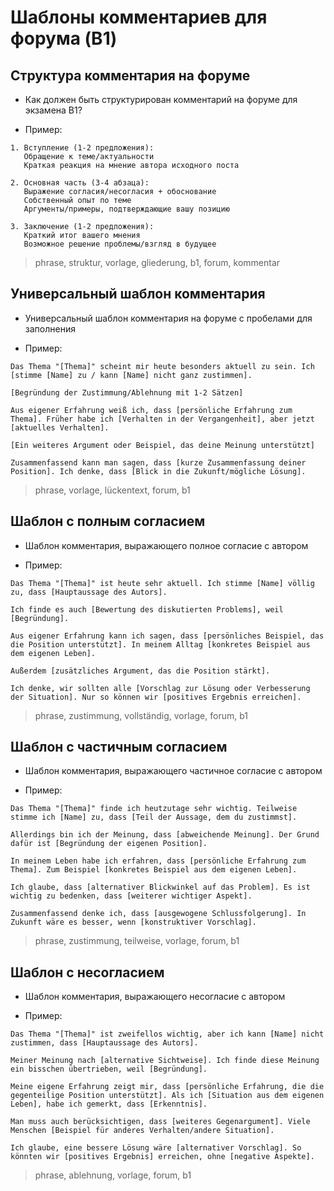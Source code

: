 # Шаблоны комментариев для форума (B1)

## Структура комментария на форуме
- Как должен быть структурирован комментарий на форуме для экзамена B1?
* Пример:

```
1. Вступление (1-2 предложения):
   Обращение к теме/актуальности
   Краткая реакция на мнение автора исходного поста

2. Основная часть (3-4 абзаца):
   Выражение согласия/несогласия + обоснование
   Собственный опыт по теме
   Аргументы/примеры, подтверждающие вашу позицию

3. Заключение (1-2 предложения):
   Краткий итог вашего мнения
   Возможное решение проблемы/взгляд в будущее
```

> phrase, struktur, vorlage, gliederung, b1, forum, kommentar

## Универсальный шаблон комментария
- Универсальный шаблон комментария на форуме с пробелами для заполнения
* Пример:

```
Das Thema "[Thema]" scheint mir heute besonders aktuell zu sein. Ich [stimme [Name] zu / kann [Name] nicht ganz zustimmen].

[Begründung der Zustimmung/Ablehnung mit 1-2 Sätzen]

Aus eigener Erfahrung weiß ich, dass [persönliche Erfahrung zum Thema]. Früher habe ich [Verhalten in der Vergangenheit], aber jetzt [aktuelles Verhalten].

[Ein weiteres Argument oder Beispiel, das deine Meinung unterstützt]

Zusammenfassend kann man sagen, dass [kurze Zusammenfassung deiner Position]. Ich denke, dass [Blick in die Zukunft/mögliche Lösung].
```

> phrase, vorlage, lückentext, forum, b1

## Шаблон с полным согласием
- Шаблон комментария, выражающего полное согласие с автором
* Пример:

```
Das Thema "[Thema]" ist heute sehr aktuell. Ich stimme [Name] völlig zu, dass [Hauptaussage des Autors].

Ich finde es auch [Bewertung des diskutierten Problems], weil [Begründung]. 

Aus eigener Erfahrung kann ich sagen, dass [persönliches Beispiel, das die Position unterstützt]. In meinem Alltag [konkretes Beispiel aus dem eigenen Leben].

Außerdem [zusätzliches Argument, das die Position stärkt].

Ich denke, wir sollten alle [Vorschlag zur Lösung oder Verbesserung der Situation]. Nur so können wir [positives Ergebnis erreichen].
```

> phrase, zustimmung, vollständig, vorlage, forum, b1

## Шаблон с частичным согласием
- Шаблон комментария, выражающего частичное согласие с автором
* Пример:

```
Das Thema "[Thema]" finde ich heutzutage sehr wichtig. Teilweise stimme ich [Name] zu, dass [Teil der Aussage, dem du zustimmst].

Allerdings bin ich der Meinung, dass [abweichende Meinung]. Der Grund dafür ist [Begründung der eigenen Position].

In meinem Leben habe ich erfahren, dass [persönliche Erfahrung zum Thema]. Zum Beispiel [konkretes Beispiel aus dem eigenen Leben].

Ich glaube, dass [alternativer Blickwinkel auf das Problem]. Es ist wichtig zu bedenken, dass [weiterer wichtiger Aspekt].

Zusammenfassend denke ich, dass [ausgewogene Schlussfolgerung]. In Zukunft wäre es besser, wenn [konstruktiver Vorschlag].
```

> phrase, zustimmung, teilweise, vorlage, forum, b1

## Шаблон с несогласием
- Шаблон комментария, выражающего несогласие с автором
* Пример:

```
Das Thema "[Thema]" ist zweifellos wichtig, aber ich kann [Name] nicht zustimmen, dass [Hauptaussage des Autors].

Meiner Meinung nach [alternative Sichtweise]. Ich finde diese Meinung ein bisschen übertrieben, weil [Begründung].

Meine eigene Erfahrung zeigt mir, dass [persönliche Erfahrung, die die gegenteilige Position unterstützt]. Als ich [Situation aus dem eigenen Leben], habe ich gemerkt, dass [Erkenntnis].

Man muss auch berücksichtigen, dass [weiteres Gegenargument]. Viele Menschen [Beispiel für anderes Verhalten/andere Situation].

Ich glaube, eine bessere Lösung wäre [alternativer Vorschlag]. So könnten wir [positives Ergebnis] erreichen, ohne [negative Aspekte].
```

> phrase, ablehnung, vorlage, forum, b1
